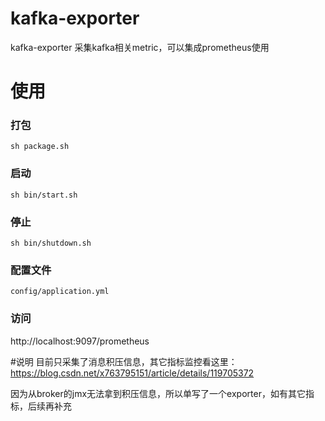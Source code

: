 # kafka-exporter
kafka-exporter 采集kafka相关metric，可以集成prometheus使用

# 使用
### 打包
```sh package.sh```
### 启动
```sh bin/start.sh```
### 停止
```sh bin/shutdown.sh```
### 配置文件
```config/application.yml```

### 访问
http://localhost:9097/prometheus

#说明
目前只采集了消息积压信息，其它指标监控看这里：https://blog.csdn.net/x763795151/article/details/119705372
  
因为从broker的jmx无法拿到积压信息，所以单写了一个exporter，如有其它指标，后续再补充